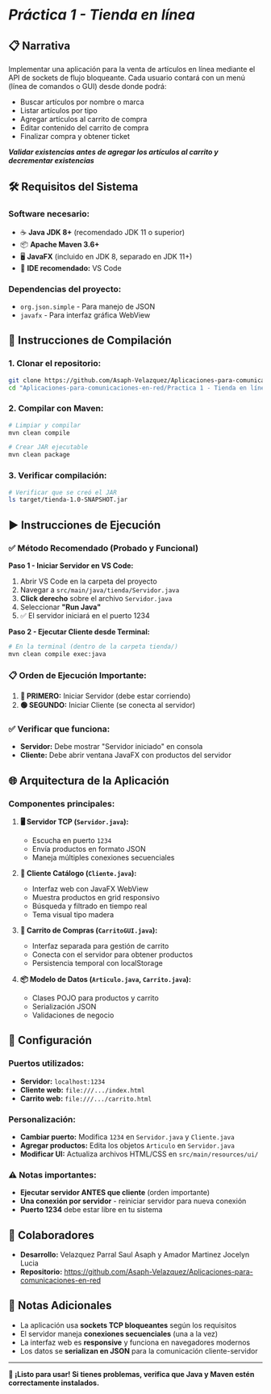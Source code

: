 # ***Práctica 1 - Tienda en línea***

## 📋 Narrativa
Implementar una aplicación para la venta de artículos en línea mediante el API de sockets de flujo bloqueante.
Cada usuario contará con un menú (línea de comandos o GUI) desde donde podrá:
- Buscar artículos por nombre o marca 
- Listar artículos por tipo
- Agregar artículos al carrito de compra
- Editar contenido del carrito de compra
- Finalizar compra y obtener ticket

***Validar existencias antes de agregar los artículos al carrito y decrementar existencias***

## 🛠️ Requisitos del Sistema

### **Software necesario:**
- ☕ **Java JDK 8+** (recomendado JDK 11 o superior)
- 📦 **Apache Maven 3.6+**
- 🖥️ **JavaFX** (incluido en JDK 8, separado en JDK 11+)
- 🔧 **IDE recomendado:** VS Code

### **Dependencias del proyecto:**
- `org.json.simple` - Para manejo de JSON
- `javafx` - Para interfaz gráfica WebView

## 🚀 Instrucciones de Compilación

### **1. Clonar el repositorio:**
```bash
git clone https://github.com/Asaph-Velazquez/Aplicaciones-para-comunicaciones-en-red.git
cd "Aplicaciones-para-comunicaciones-en-red/Practica 1 - Tienda en línea/tienda"
```

### **2. Compilar con Maven:**
```bash
# Limpiar y compilar
mvn clean compile

# Crear JAR ejecutable
mvn clean package
```

### **3. Verificar compilación:**
```bash
# Verificar que se creó el JAR
ls target/tienda-1.0-SNAPSHOT.jar
```

## ▶️ Instrucciones de Ejecución

### **✅ Método Recomendado (Probado y Funcional)**

**Paso 1 - Iniciar Servidor en VS Code:**
1. Abrir VS Code en la carpeta del proyecto
2. Navegar a `src/main/java/tienda/Servidor.java`
3. **Click derecho** sobre el archivo `Servidor.java`
4. Seleccionar **"Run Java"**
5. ✅ El servidor iniciará en el puerto 1234

**Paso 2 - Ejecutar Cliente desde Terminal:**
```bash
# En la terminal (dentro de la carpeta tienda/)
mvn clean compile exec:java
```

### **📋 Orden de Ejecución Importante:**

1. **🔴 PRIMERO:** Iniciar Servidor (debe estar corriendo)
2. **🟢 SEGUNDO:** Iniciar Cliente (se conecta al servidor)


### **✅ Verificar que funciona:**

- **Servidor:** Debe mostrar "Servidor iniciado" en consola
- **Cliente:** Debe abrir ventana JavaFX con productos del servidor  


## 🌐 Arquitectura de la Aplicación

### **Componentes principales:**

1. **🖥️ Servidor TCP (`Servidor.java`):**
   - Escucha en puerto `1234`
   - Envía productos en formato JSON
   - Maneja múltiples conexiones secuenciales

2. **📱 Cliente Catálogo (`Cliente.java`):**
   - Interfaz web con JavaFX WebView
   - Muestra productos en grid responsivo
   - Búsqueda y filtrado en tiempo real
   - Tema visual tipo madera

3. **🛒 Carrito de Compras (`CarritoGUI.java`):**
   - Interfaz separada para gestión de carrito
   - Conecta con el servidor para obtener productos
   - Persistencia temporal con localStorage

4. **📦 Modelo de Datos (`Articulo.java`, `Carrito.java`):**
   - Clases POJO para productos y carrito
   - Serialización JSON
   - Validaciones de negocio

## 🔧 Configuración

### **Puertos utilizados:**
- **Servidor:** `localhost:1234`
- **Cliente web:** `file:///.../index.html`
- **Carrito web:** `file:///.../carrito.html`

### **Personalización:**
- **Cambiar puerto:** Modifica `1234` en `Servidor.java` y `Cliente.java`
- **Agregar productos:** Edita los objetos `Articulo` en `Servidor.java`
- **Modificar UI:** Actualiza archivos HTML/CSS en `src/main/resources/ui/`

### **⚠️ Notas importantes:**
- **Ejecutar servidor ANTES que cliente** (orden importante)
- **Una conexión por servidor** - reiniciar servidor para nueva conexión
- **Puerto 1234** debe estar libre en tu sistema

## 👥 Colaboradores

- **Desarrollo:** Velazquez Parral Saul Asaph y Amador Martinez Jocelyn Lucia
- **Repositorio:** https://github.com/Asaph-Velazquez/Aplicaciones-para-comunicaciones-en-red

## 📝 Notas Adicionales

- La aplicación usa **sockets TCP bloqueantes** según los requisitos
- El servidor maneja **conexiones secuenciales** (una a la vez)
- La interfaz web es **responsive** y funciona en navegadores modernos
- Los datos se **serializan en JSON** para la comunicación cliente-servidor

---

**🎯 ¡Listo para usar! Si tienes problemas, verifica que Java y Maven estén correctamente instalados.** 
